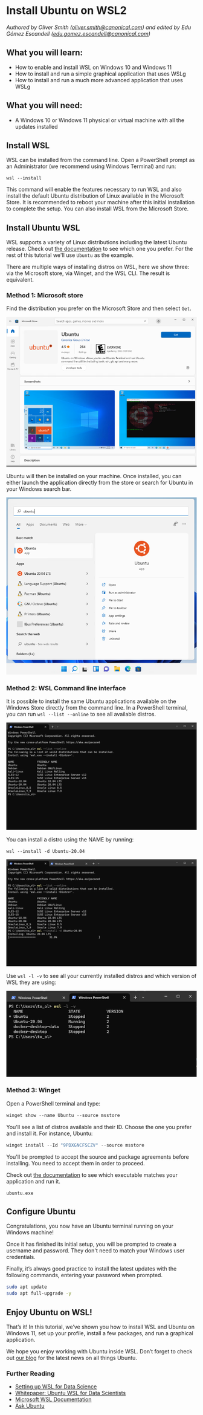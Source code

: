 # Install Ubuntu on WSL2
*Authored by Oliver Smith ([oliver.smith@canonical.com](mailto:oliver.smith@canonical.com)) and edited by Edu Gómez Escandell ([edu.gomez.escandell@canonical.com](mailto:edu.gomez.escandell@canonical.com))*

## What you will learn:

* How to enable and install WSL on Windows 10 and Windows 11
* How to install and run a simple graphical application that uses WSLg
* How to install and run a much more advanced application that uses WSLg

## What you will need:

* A Windows 10 or Windows 11 physical or virtual machine with all the updates installed

## Install WSL

WSL can be installed from the command line. Open a PowerShell prompt as an Administrator (we recommend using Windows Terminal) and run:
```
wsl --install
```

This command will enable the features necessary to run WSL and also install the default Ubuntu distribution of Linux available in the Microsoft Store. It is recommended to reboot your machine after this initial installation to complete the setup. You can also install WSL from the Microsoft Store.

## Install Ubuntu WSL

WSL supports a variety of Linux distributions including the latest Ubuntu release. Check out [the documentation](../reference/distributions.md) to see which one you prefer. For the rest of this tutorial we'll use `Ubuntu` as the example.

There are multiple ways of installing distros on WSL, here we show three: via the Microsoft store, via Winget, and the WSL CLI. The result is equivalent.

### Method 1: Microsoft store

Find the distribution you prefer on the Microsoft Store and then select `Get`. 

![|624x489](assets/install-ubuntu-wsl2/choose-distribution.png)

Ubuntu will then be installed on your machine. Once installed, you can either launch the application directly from the store or search for Ubuntu in your Windows search bar.

![|624x580](assets/install-ubuntu-wsl2/search-ubuntu-windows.png)

### Method 2: WSL Command line interface

It is possible to install the same Ubuntu applications available on the Windows Store directly from the command line.
In a PowerShell terminal, you can run `wsl --list --online` to see all available distros.

![image|690x388](assets/install-ubuntu-wsl2/wsl-list-online.png) 

You can install a distro using the NAME by running:
```
wsl --install -d Ubuntu-20.04
```

![image|690x388](assets/install-ubuntu-wsl2/installing.png) 

Use `wsl -l -v` to see all your currently installed distros and which version of WSL they are using:

![image|690x311](assets/install-ubuntu-wsl2/wsl-l-v.png) 

### Method 3: Winget
Open a PowerShell terminal and type:
```powershell
winget show --name Ubuntu --source msstore
```

You'll see a list of distros available and their ID. Choose the one you prefer and install it. For instance, Ubuntu:
```powershell
winget install --Id "9PDXGNCFSCZV" --source msstore
```

You'll be prompted to accept the source and package agreements before installing. You need to accept them in order to proceed.

Check out [the documentation](../reference/distributions.md) to see which executable matches your application and run it.
```
ubuntu.exe
```

## Configure Ubuntu

Congratulations, you now have an Ubuntu terminal running on your Windows machine!

Once it has finished its initial setup, you will be prompted to create a username and password. They don't need to match your Windows user credentials.

Finally, it’s always good practice to install the latest updates with the following commands, entering your password when prompted.
```bash
sudo apt update
sudo apt full-upgrade -y
```
## Enjoy Ubuntu on WSL!

That’s it! In this tutorial, we’ve shown you how to install WSL and Ubuntu on Windows 11, set up your profile, install a few packages, and run a graphical application.

We hope you enjoy working with Ubuntu inside WSL. Don’t forget to check out [our blog](https://ubuntu.com/blog) for the latest news on all things Ubuntu.

### Further Reading
* [Setting up WSL for Data Science](https://ubuntu.com/blog/upgrade-data-science-workflows-ubuntu-wsl)
* [Whitepaper: Ubuntu WSL for Data Scientists](https://ubuntu.com/engage/ubuntu-wsl-for-data-scientists)
* [Microsoft WSL Documentation](https://learn.microsoft.com/en-us/windows/wsl/)
* [Ask Ubuntu](https://askubuntu.com/)